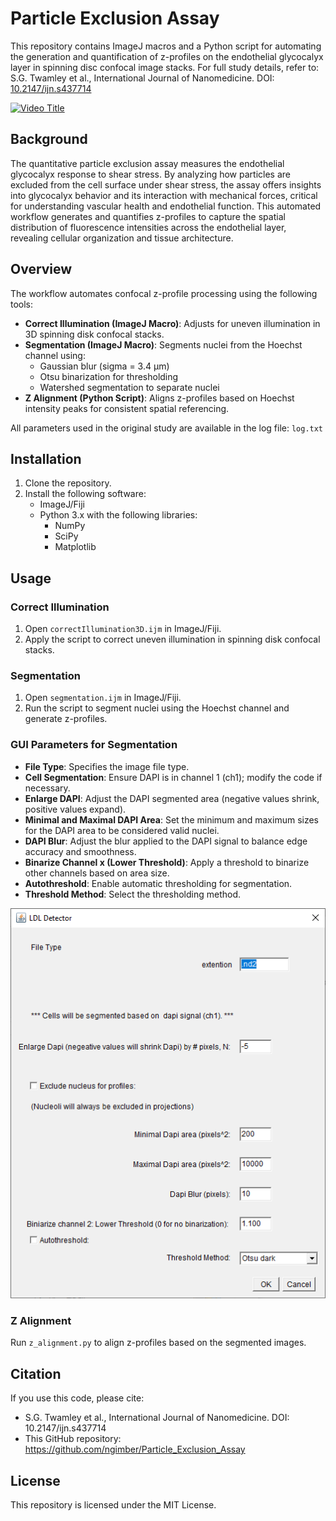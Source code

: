 # Particle Exclusion Assay

This repository contains ImageJ macros and a Python script for automating the generation and quantification of z-profiles on the endothelial glycocalyx layer in spinning disc confocal image stacks. For full study details, refer to:
S.G. Twamley et al., International Journal of Nanomedicine. DOI: [10.2147/ijn.s437714](https://doi.org/10.2147/ijn.s437714)

[![Video Title](https://img.youtube.com/vi/oHuG9-NGpjo/0.jpg)](https://youtu.be/oHuG9-NGpjo)


## Background
The quantitative particle exclusion assay measures the endothelial glycocalyx response to shear stress. By analyzing how particles are excluded from the cell surface under shear stress, the assay offers insights into glycocalyx behavior and its interaction with mechanical forces, critical for understanding vascular health and endothelial function. This automated workflow generates and quantifies z-profiles to capture the spatial distribution of fluorescence intensities across the endothelial layer, revealing cellular organization and tissue architecture.

## Overview
The workflow automates confocal z-profile processing using the following tools:

- **Correct Illumination (ImageJ Macro)**: Adjusts for uneven illumination in 3D spinning disk confocal stacks.
- **Segmentation (ImageJ Macro)**: Segments nuclei from the Hoechst channel using:
  - Gaussian blur (sigma = 3.4 µm)
  - Otsu binarization for thresholding
  - Watershed segmentation to separate nuclei
- **Z Alignment (Python Script)**: Aligns z-profiles based on Hoechst intensity peaks for consistent spatial referencing.

All parameters used in the original study are available in the log file: `log.txt`

## Installation

1. Clone the repository.
2. Install the following software:
   - ImageJ/Fiji
   - Python 3.x with the following libraries:
     - NumPy
     - SciPy
     - Matplotlib

## Usage

### Correct Illumination

1. Open `correctIllumination3D.ijm` in ImageJ/Fiji.
2. Apply the script to correct uneven illumination in spinning disk confocal stacks.

### Segmentation

1. Open `segmentation.ijm` in ImageJ/Fiji.
2. Run the script to segment nuclei using the Hoechst channel and generate z-profiles.

### GUI Parameters for Segmentation

- **File Type**: Specifies the image file type.
- **Cell Segmentation**: Ensure DAPI is in channel 1 (ch1); modify the code if necessary.
- **Enlarge DAPI**: Adjust the DAPI segmented area (negative values shrink, positive values expand).
- **Minimal and Maximal DAPI Area**: Set the minimum and maximum sizes for the DAPI area to be considered valid nuclei.
- **DAPI Blur**: Adjust the blur applied to the DAPI signal to balance edge accuracy and smoothness.
- **Binarize Channel x (Lower Threshold)**: Apply a threshold to binarize other channels based on area size.
- **Autothreshold**: Enable automatic thresholding for segmentation.
- **Threshold Method**: Select the thresholding method.


![GUI Screenshot](https://github.com/ngimber/Particle_Exclusion_Assay/blob/main/GUI.png)

### Z Alignment

Run `z_alignment.py` to align z-profiles based on the segmented images.

## Citation
If you use this code, please cite:

- S.G. Twamley et al., International Journal of Nanomedicine. DOI: 10.2147/ijn.s437714
- This GitHub repository: https://github.com/ngimber/Particle_Exclusion_Assay

## License
This repository is licensed under the MIT License.
